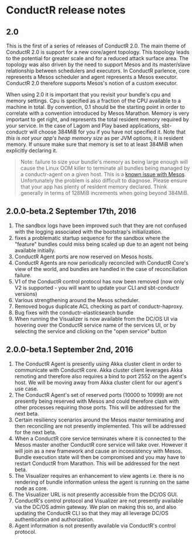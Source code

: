 # ConductR release notes

## 2.0

This is the first of a series of releases of ConductR 2.0. The main theme of ConductR 2.0 is support for a new core/agent topology. This topology leads to the potential for greater scale and for a reduced attack surface area. The topology was also driven by the need to support Mesos and its master/slave relationship between schedulers and executors. In ConductR parlence, core represents a Mesos scheduler and agent represents a Mesos executor. ConductR 2.0 therefore supports Mesos's notion of a custom executor.

When using 2.0 it is important that you revisit your bundle's cpu and memory settings. Cpu is specified as a fraction of the CPU available to a machine in total. By convention, 0.1 should be the starting point in order to correlate with a convention introduced by Mesos Marathon. Memory is very important to get right, and represents the total resident memory required by your service. In the case of Lagom and Play based applications, sbt-conductr will choose 384MiB for you if you have not specified it. Note that *this is not your app's heap memory size* as per JVM options, it is resident memory. If unsure make sure that memory is set to at least 384MiB when explicitly declaring it.

> Note: failure to size your bundle's memory as being large enough will cause the Linux OOM killer to terminate all bundles being managed by a conductr-agent on a given host. This is a [known issue with Mesos](https://issues.apache.org/jira/browse/MESOS-3333#). Unfortunately the problem is also difficult to diagnose. Please ensure that your app has plenty of resident memory declared. Think generally in terms of 128MiB increments when going beyond 384MiB.

## 2.0.0-beta.2 September 17th, 2016

1. The sandbox logs have been improved such that they are not confused with the logging associated with the bootstrap's initialization.
2. fixes a problematic startup sequence for the sandbox where the "feature" bundles could miss being scaled up due to an agent not being available initially.
3. ConductR Agent ports are now reserved on Mesos hosts.
4. ConductR Agents are now periodically reconciled with ConductR Core's view of the world, and bundles are handled in the case of reconciliation failure.
5. V1 of the ConductR control protocol has now been removed (now only V2 is supported - you will want to update your CLI and sbt-conductr versions)
6. Various strengthening around the Mesos scheduler.
7. Removed bogus duplicate ACL checking as part of conductr-haproxy.
8. Bug fixes with the conductr-elasticsearch bundle
9. When running the Visualizer is now available from the DC/OS UI via hovering over the ConductR service name of the services UI, or by selecting the service and clicking on the "open service" button

## 2.0.0-beta.1 September 2nd, 2016

1. The ConductR Agent is presently using Akka cluster client in order to communicate with ConductR core. Akka cluster client leverages Akka remoting and therefore also requires a bind to port 2552 on the agent's host. We will be moving away from Akka cluster client for our agent's use case.
2. The ConductR Agent's set of reserved ports (10000 to 10999) are not presently being reserved with Mesos and could therefore clash with other processes requiring those ports. This will be addressed for the next beta.
3. Certain resiliency scenarios around the Mesos master terminating and then reconciling are not presently implemented. This will be addressed for the next beta.
4. When a ConductR core service terminates where it is connected to the Mesos master another ConductR core service will take over. However it will join as a new framework and cause an inconsistency with Mesos. Bundle execution state will then be compromised and you may have to restart ConductR from Marathon. This will be addressed for the next beta.
5. The Visualizer requires an enhancement to view agents i.e. there is no rendering of bundle information unless the agent is running on the same node as core.
6. The Visualizer URL is not presently accessible from the DC/OS GUI.
7. ConductR's control protocol and Visualizer are not presently available via the DC/OS admin gateway. We plan on making this so, and also updating the ConductR CLI so that they may all leverage DC/OS authentication and authorization.
8. Agent information is not presently available via ConductR's control protocol.
